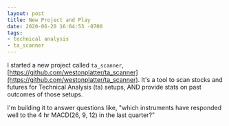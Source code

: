 ```yaml
---
layout: post
title: New Project and Play
date: 2020-06-20 16:04:53 -0700
tags:
- technical analysis
- ta_scanner
---
```


I started a new project called `ta_scanner`, [https://github.com/westonplatter/ta_scanner](https://github.com/westonplatter/ta_scanner). It's a tool to scan stocks
and futures for Technical Analysis (ta) setups, AND provide stats on past outcomes of those setups.


I'm building it to answer questions like, "which instruments have responded well to the 4 hr MACD(26, 9, 12)
in the last quarter?"
